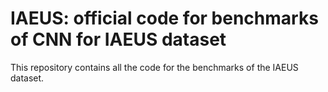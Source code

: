 # IAEUS: official code for benchmarks of CNN for IAEUS dataset
This repository contains all the code for the benchmarks of the IAEUS dataset. 
